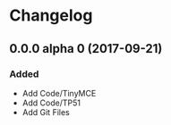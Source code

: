 # Changelog

## 0.0.0 alpha 0 (2017-09-21)

### Added

- Add Code/TinyMCE
- Add Code/TP51
- Add Git Files

